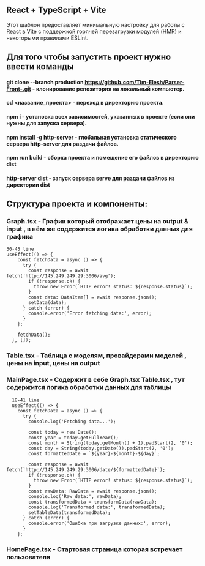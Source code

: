 ## React + TypeScript + Vite

Этот шаблон предоставляет минимальную настройку для работы с React в Vite с поддержкой горячей перезагрузки модулей (HMR) и некоторыми правилами ESLint.

## Для того чтобы запустить проект нужно ввести команды
   #### git clone --branch production https://github.com/Tim-Elesh/Parser-Front-.git - клонирование репозитория на локальный компьютер.
   #### cd <название_проекта> - переход в директорию проекта.
   #### npm i - установка всех зависимостей, указанных в проекте (если они нужны для запуска сервера).
   #### npm install -g http-server - глобальная установка статического сервера http-server для раздачи файлов.
   #### npm run build - сборка проекта и помещение его файлов в директорию dist
   #### http-server dist - запуск сервера serve для раздачи файлов из директории dist

## Структура проекта и компоненты:
###  Graph.tsx - График который отображает цены на output & input , в нём же содержится логика обработки данных для графика 
```
30-45 line
useEffect(() => {
    const fetchData = async () => {
      try {
        const response = await fetch('http://145.249.249.29:3006/avg');
        if (!response.ok) {
          throw new Error(`HTTP error! status: ${response.status}`);
        }
        const data: DataItem[] = await response.json();
        setData(data);
      } catch (error) {
        console.error('Error fetching data:', error);
      }
    };

    fetchData();
  }, []);
```
###  Table.tsx - Таблица с моделям, провайдерами моделей , цены на input, цены на output
###  MainPage.tsx - Содержит в себе  Graph.tsx Table.tsx , тут содержится логика обработки данных для таблицы
```
  18-41 line
  useEffect(() => {
    const fetchData = async () => {
      try {
        console.log('Fetching data...');

        const today = new Date();
        const year = today.getFullYear();
        const month = String(today.getMonth() + 1).padStart(2, '0');
        const day = String(today.getDate()).padStart(2, '0');
        const formattedDate = `${year}-${month}-${day}`;

        const response = await fetch(`http://145.249.249.29:3006/date/${formattedDate}`);
        if (!response.ok) {
          throw new Error(`HTTP error! status: ${response.status}`);
        }
        const rawData: RawData = await response.json();
        console.log('Raw data:', rawData);
        const transformedData = transformData(rawData);
        console.log('Transformed data:', transformedData);
        setTableData(transformedData);
      } catch (error) {
        console.error('Ошибка при загрузке данных:', error);
      }
    };
```
###  HomePage.tsx - Стартовая страница которая встречает пользователя
